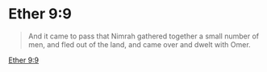 # Ether 9:9

> And it came to pass that Nimrah gathered together a small number of men, and fled out of the land, and came over and dwelt with Omer.

[Ether 9:9](https://www.churchofjesuschrist.org/study/scriptures/bofm/ether/9?lang=eng&id=p9#p9)


